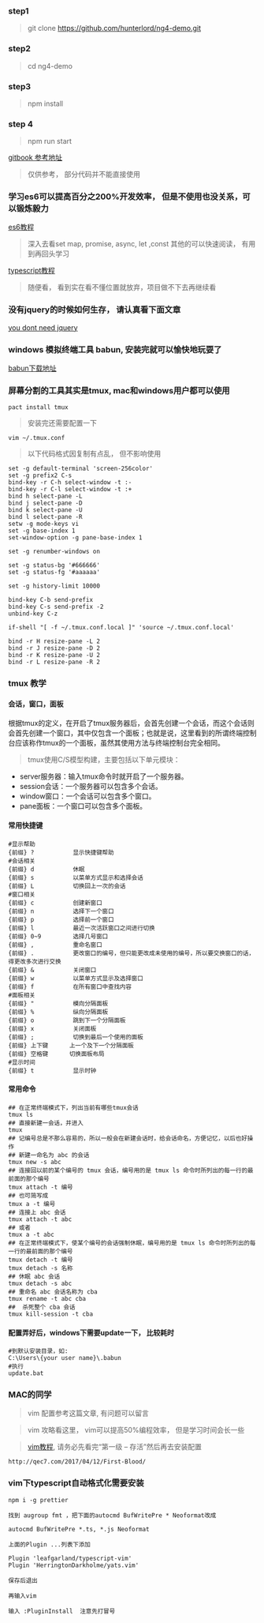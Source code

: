 ### step1

> git clone https://github.com/hunterlord/ng4-demo.git


### step2 

> cd ng4-demo

### step3

> npm install

### step 4

> npm run start


[gitbook 参考地址](!https://hunterlord.gitbooks.io/angular/content/chuang-jian-lu-you.html) 

> 仅供参考， 部分代码并不能直接使用

### 学习es6可以提高百分之200%开发效率， 但是不使用也没关系，可以锻炼毅力

[es6教程](!http://es6.ruanyifeng.com/#docs/reference)

> 深入去看set map, promise, async, let ,const 其他的可以快速阅读， 有用到再回头学习

[typescript教程](!https://www.gitbook.com/book/zhongsp/typescript-handbook/details)

> 随便看， 看到实在看不懂位置就放弃，项目做不下去再继续看

### 没有jquery的时候如何生存， 请认真看下面文章

[you dont need jquery](!https://github.com/oneuijs/You-Dont-Need-jQuery/blob/master/README.zh-CN.md)

### windows 模拟终端工具 babun, 安装完就可以愉快地玩耍了

[babun下载地址](!http://babun.github.io/) 

### 屏幕分割的工具其实是tmux, mac和windows用户都可以使用

```
pact install tmux
```

> 安装完还需要配置一下

```
vim ~/.tmux.conf
```
> 以下代码格式因复制有点乱， 但不影响使用

```
set -g default-terminal 'screen-256color'                                 
set -g prefix2 C-s                                                                                                                                         
bind-key -r C-h select-window -t :-                                                                                                                          
bind-key -r C-l select-window -t :+                                                                                                                          
bind h select-pane -L                                                                                                                                        
bind j select-pane -D                                                                                                                                        
bind k select-pane -U                                                                                                                                        
bind l select-pane -R                                                                                                                                        
setw -g mode-keys vi                                                                                                                                         
set -g base-index 1                                                                                                                                          
set-window-option -g pane-base-index 1                                                                                                                       
                                                                                                                                                             
set -g renumber-windows on                                                                                                                                   
                                                                                                                                                             
set -g status-bg '#666666'                                                                                                                                   
set -g status-fg '#aaaaaa'                                                                                                                                   
                                                                                                                                                             
set -g history-limit 10000                                                                                                                                   
                                                                                                                                                             
bind-key C-b send-prefix                                                                                                                                     
bind-key C-s send-prefix -2                                                                                                                                  
unbind-key C-z                                                                                                                                               
                                                                                                                                                             
if-shell "[ -f ~/.tmux.conf.local ]" 'source ~/.tmux.conf.local'                                                                                             
                                                                                                                     
bind -r H resize-pane -L 2                                                                                        
bind -r J resize-pane -D 2                                                                                        
bind -r K resize-pane -U 2                                                                                        
bind -r L resize-pane -R 2
```


### tmux 教学

#### 会话，窗口，面板
根据tmux的定义，在开启了tmux服务器后，会首先创建一个会话，而这个会话则会首先创建一个窗口，其中仅包含一个面板；也就是说，这里看到的所谓终端控制台应该称作tmux的一个面板，虽然其使用方法与终端控制台完全相同。

> tmux使用C/S模型构建，主要包括以下单元模块：

* server服务器：输入tmux命令时就开启了一个服务器。
* session会话：一个服务器可以包含多个会话。
* window窗口：一个会话可以包含多个窗口。
* pane面板：一个窗口可以包含多个面板。

#### 常用快捷键

```
#显示帮助
{前缀} ?           显示快捷键帮助
#会话相关
{前缀} d           休眠
{前缀} s           以菜单方式显示和选择会话
{前缀} L           切换回上一次的会话
#窗口相关
{前缀} c           创建新窗口
{前缀} n           选择下一个窗口
{前缀} p           选择前一个窗口
{前缀} l           最近一次活跃窗口之间进行切换
{前缀} 0~9         选择几号窗口
{前缀} ,           重命名窗口
{前缀} .           更改窗口的编号，但只能更改成未使用的编号，所以要交换窗口的话，得更改多次进行交换
{前缀} &           关闭窗口
{前缀} w           以菜单方式显示及选择窗口
{前缀} f           在所有窗口中查找内容
#面板相关
{前缀} "           模向分隔面板
{前缀} %           纵向分隔面板
{前缀} o           跳到下一个分隔面板
{前缀} x           关闭面板
{前缀} ;           切换到最后一个使用的面板
{前缀} 上下键      上一个及下一个分隔面板
{前缀} 空格键      切换面板布局
#显示时间
{前缀} t           显示时钟
```

#### 常用命令

```
## 在正常终端模式下，列出当前有哪些tmux会话
tmux ls
## 直接新建一会话，并进入
tmux
## 记编号总是不那么容易的，所以一般会在新建会话时，给会话命名，方便记忆，以后也好操作
## 新建一命名为 abc 的会话
tmux new -s abc
## 连接回以前的某个编号的 tmux 会话，编号用的是 tmux ls 命令时所列出的每一行的最前面的那个编号
tmux attach -t 编号
## 也可简写成
tmux a -t 编号
## 连接上 abc 会话
tmux attach -t abc
## 或者
tmux a -t abc
## 在正常终端模式下，使某个编号的会话强制休眠，编号用的是 tmux ls 命令时所列出的每一行的最前面的那个编号
tmux detach -t 编号
tmux detach -s 名称
## 休眠 abc 会话
tmux detach -s abc
## 重命名 abc 会话名称为 cba
tmux rename -t abc cba
##  杀死整个 cba 会话
tmux kill-session -t cba
```

#### 配置弄好后，windows下需要update一下， 比较耗时

```
#到默认安装目录，如:
C:\Users\{your user name}\.babun
#执行
update.bat
```

### MAC的同学

> vim 配置参考这篇文章, 有问题可以留言

> vim 攻略看这里， vim可以提高50%编程效率， 但是学习时间会长一些

> [vim教程](!http://coolshell.cn/articles/5426.html), 请务必先看完“第一级 – 存活”然后再去安装配置

```
http://qec7.com/2017/04/12/First-Blood/
```

### vim下typescript自动格式化需要安装

```
npm i -g prettier

找到 augroup fmt ，把下面的autocmd BufWritePre * Neoformat改成

autocmd BufWritePre *.ts, *.js Neoformat

上面的Plugin ...列表下添加

Plugin 'leafgarland/typescript-vim'
Plugin 'HerringtonDarkholme/yats.vim'

保存后退出

再输入vim

输入 :PluginInstall  注意先打冒号
```





